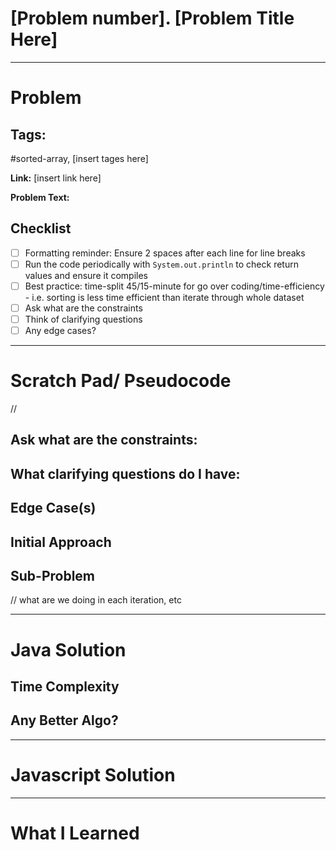 # [Problem number]. [Problem Title Here]

---


# Problem 

## Tags: 
#sorted-array, [insert tages here]

**Link:** [insert link here]

**Problem Text:**   



## Checklist

- [ ] Formatting reminder: Ensure 2 spaces after each line for line breaks  
- [ ] Run the code periodically with `System.out.println` to check return values and ensure it compiles  
- [ ] Best practice: time-split 45/15-minute for go over coding/time-efficiency - i.e. sorting is less time efficient than iterate through whole dataset
- [ ] Ask what are the constraints 
- [ ] Think of clarifying questions 
- [ ] Any edge cases? 

---

# Scratch Pad/ Pseudocode

// 

## Ask what are the constraints:


## What clarifying questions do I have:


## Edge Case(s)




## Initial Approach

## Sub-Problem
// what are we doing in each iteration, etc 



---

# Java Solution


## Time Complexity 

## Any Better Algo? 

---

# Javascript Solution

---


# What I Learned
